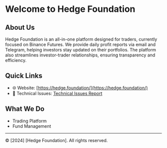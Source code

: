 # Welcome to Hedge Foundation

## About Us
Hedge Foundation is an all-in-one platform designed for traders, currently focused on Binance Futures. We provide daily profit reports via email and Telegram, helping investors stay updated on their portfolios. The platform also streamlines investor-trader relationships, ensuring transparency and efficiency.

## Quick Links
- 🌐 Website: [https://hedge.foundation/](https://hedge.foundation/)
- 🐛 Technical Issues: [Technical Issues Report](https://github.com/nghenhan/.github/blob/main/tech-issues/TECHNICAL_ISSUES.md)

## What We Do
- Trading Platform
- Fund Management

---

© [2024] [Hedge Foundation]. All rights reserved.
